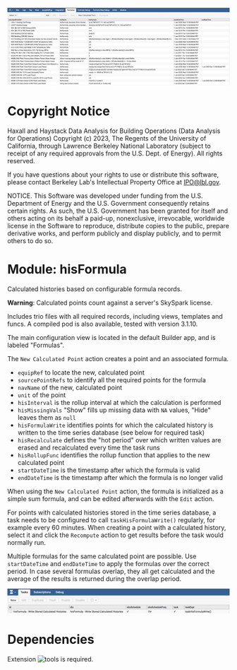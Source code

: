 ![Main hisFormula configuration view example](./assets/hisFormula_main_view_example.jpg)

# Copyright Notice
  Haxall and Haystack Data Analysis for Building Operations (Data Analysis for
  Operations) Copyright (c) 2023, The Regents of the University of California,
  through Lawrence Berkeley National Laboratory (subject to receipt of any
  required approvals from the U.S. Dept. of Energy). All rights reserved.

  If you have questions about your rights to use or distribute this software,
  please contact Berkeley Lab's Intellectual Property Office at
  IPO@lbl.gov.

  NOTICE.  This Software was developed under funding from the U.S. Department
  of Energy and the U.S. Government consequently retains certain rights.  As 
  such, the U.S. Government has been granted for itself and others acting on
  its behalf a paid-up, nonexclusive, irrevocable, worldwide license in the 
  Software to reproduce, distribute copies to the public, prepare derivative
  works, and perform publicly and display publicly, and to permit others to do 
  so.

# Module: hisFormula
Calculated histories based on configurable formula records.

**Warning**: Calculated points count against a server's SkySpark license.

Includes trio files with all required records, including views, templates and funcs. A compiled pod is
also available, tested with version 3.1.10.

The main configuration view is located in the default Builder app, and is labeled "Formulas".

The `New Calculated Point` action creates a point and an associated formula.
- `equipRef` to locate the new, calculated point
- `sourcePointRefs` to identify all the required points for the formula
- `navName` of the new, calculated point
- `unit` of the point
- `hisInterval` is the rollup interval at which the calculation is performed
- `hisMissingVals` "Show" fills up missing data with `NA` values, "Hide" leaves them as `null`
- `hisFormulaWrite` identifies points for which the calculated history is written to the time series database (see below for required task)
- `hisRecalculate` defines the "hot period" over which written values are erased and recalculated every time the task runs
- `hisRollupFunc` identifies the rollup function that applies to the new calculated point
- `startDateTime` is the timestamp after which the formula is valid
- `endDateTime` is the timestamp after which the formula is no longer valid

When using the `New Calculated Point` action, the formula is initialized as a simple sum formula, and can be edited afterwards with the `Edit` action.

For points with calculated histories stored in the time series database, a task needs to be configured to call `taskHisFormulaWrite()` regularly,
for example every 60 minutes. When creating a point with a calculated history, select it and click the `Recompute` action to get results before the task would normally run.

Multiple formulas for the same calculated point are possible. Use `startDateTime` and `endDateTime` to apply the formulas over the correct period. 
In case several formulas overlap, they all get calculated and the average of the results is returned during the overlap period.

![Task view with example](./assets/hisFormula_task_example.jpg)

# Dependencies
Extension ![tools](../tools/) is required.
